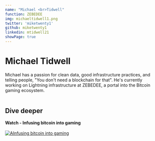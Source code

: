 ```yaml
---
name: "Michael <br>Tidwell"
function: ZEBEDEE
img: michaeltidwell1.png
twitter: 'miketwenty1'
github: miketwenty1
linkedin: mtidwell21
showPage: true
---
```


# Michael Tidwell
 
Michael has a passion for clean data, good infrastructure practices, and telling people, "You don't need a blockchain for that". He's currently working on Lightning infrastructure at ZEBEDEE, a portal into the Bitcoin gaming ecosystem. 
<br><br>

## Dive deeper


<div class="grid grid-cols-1 md:grid-cols-2 gap-5">
<div class="p-3 my-2">

**Watch - Infusing bitcoin into gaming** <br><br>
[ ![AInfusing bitcoin into gaming](/content/michael_tftc1.png)](https://www.youtube.com/watch?v=oKnqG2jYNX8/)
</div>

</div>

<br>



